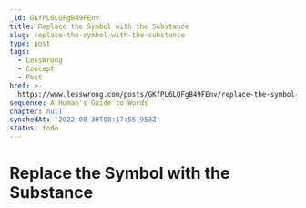 ```yaml
---
_id: GKfPL6LQFgB49FEnv
title: Replace the Symbol with the Substance
slug: replace-the-symbol-with-the-substance
type: post
tags:
  - LessWrong
  - Concept
  - Post
href: >-
  https://www.lesswrong.com/posts/GKfPL6LQFgB49FEnv/replace-the-symbol-with-the-substance
sequence: A Human's Guide to Words
chapter: null
synchedAt: '2022-08-30T08:17:55.953Z'
status: todo
---
```


# Replace the Symbol with the Substance
